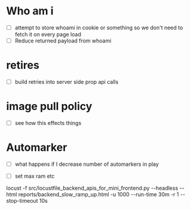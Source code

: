 
# Who am i

- [ ] attempt to store whoami in cookie or something so we don't need to fetch it on every page load
- [ ] Reduce returned payload from whoami

# retires

- [ ]  build retries into server side prop api calls 

# image pull policy

- [ ] see how this effects things

# Automarker 

- [ ] what happens if I decrease number of automarkers in play
- [ ] set max ram etc 


locust -f src/locustfile_backend_apis_for_mini_frontend.py --headless --html reports/backend_slow_ramp_up.html -u 1000 --run-time 30m -r 1 --stop-timeout 10s


